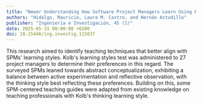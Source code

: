 ```yaml
---
title: "Newer Understanding How Software Project Managers Learn Using Kolb's Learning Style Inventory"
authors: "Hidalgo, Mauricio, Laura M. Castro, and Hernán Astudillo"
publisher: "Ingeniería e Investigación, 45 (1)"
date: 2025-05-31 00:00:00 +0200
doi: 10.15446/ing.investig.115837
---
```

This research aimed to identify teaching techniques that better align with SPMs' learning styles. Kolb's learning styles test was administered to 27 project managers to determine their preferences in this regard. The surveyed SPMs leaned towards abstract conceptualization, exhibiting a balance between active experimentation and reflective observation, with the thinking style best reflecting these preferences. Building on this, some SPM-centered teaching guides were adapted from existing knowledge on teaching professionals with Kolb's thinking learning style.
